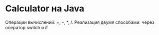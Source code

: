 # Calculator на Java
Операции вычислений: +, -, *, /. 
Реализация двумя способами: через оператор switch и if
